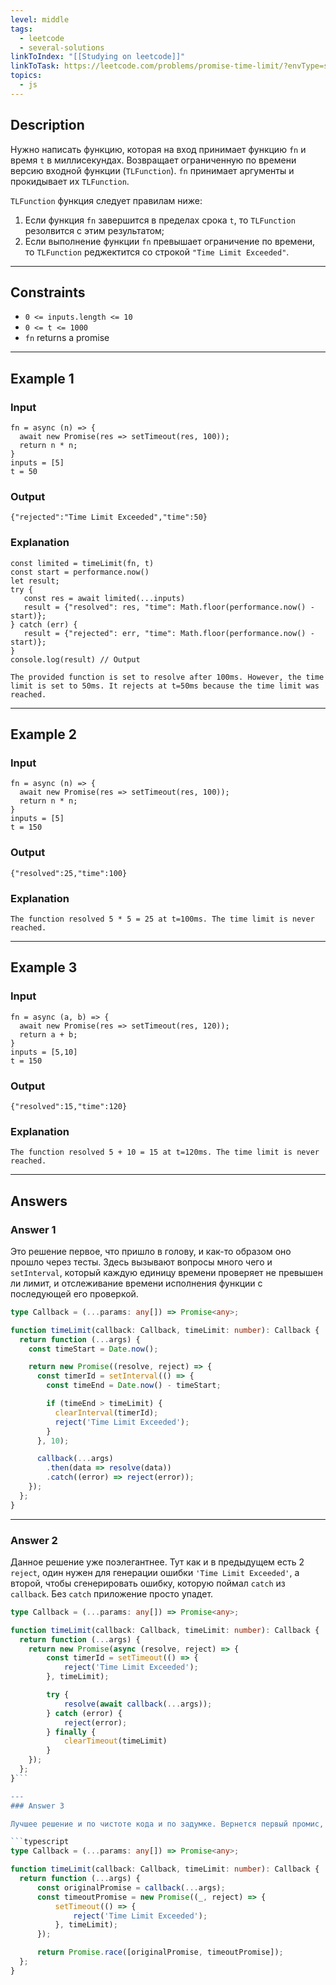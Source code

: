 ```yaml
---
level: middle
tags:
  - leetcode
  - several-solutions
linkToIndex: "[[Studying on leetcode]]"
linkToTask: https://leetcode.com/problems/promise-time-limit/?envType=study-plan-v2&envId=30-days-of-javascript
topics:
  - js
---
```

## Description

Нужно написать функцию, которая на вход принимает функцию `fn` и время `t` в миллисекундах. Возвращает ограниченную по времени версию входной функции (`TLFunction`). `fn` принимает аргументы и прокидывает их `TLFunction`.

`TLFunction` функция следует правилам ниже:
1. Если функция `fn` завершится в пределах срока `t`, то `TLFunction` резолвится с этим результатом;
2. Если выполнение функции `fn` превышает ограничение по времени, то `TLFunction` реджектится со строкой `"Time Limit Exceeded"`.

---
## Constraints

- `0 <= inputs.length <= 10`
- `0 <= t <= 1000`
- `fn` returns a promise

---
## Example 1

### Input

```
fn = async (n) => { 
  await new Promise(res => setTimeout(res, 100)); 
  return n * n; 
}
inputs = [5]
t = 50
```
### Output

```
{"rejected":"Time Limit Exceeded","time":50}
```
### Explanation

```
const limited = timeLimit(fn, t)
const start = performance.now()
let result;
try {
   const res = await limited(...inputs)
   result = {"resolved": res, "time": Math.floor(performance.now() - start)};
} catch (err) {
   result = {"rejected": err, "time": Math.floor(performance.now() - start)};
}
console.log(result) // Output

The provided function is set to resolve after 100ms. However, the time limit is set to 50ms. It rejects at t=50ms because the time limit was reached.
```

---
## Example 2

### Input

```
fn = async (n) => { 
  await new Promise(res => setTimeout(res, 100)); 
  return n * n; 
}
inputs = [5]
t = 150
```
### Output

```
{"resolved":25,"time":100}
```
### Explanation

```
The function resolved 5 * 5 = 25 at t=100ms. The time limit is never reached.
```

---
## Example 3

### Input

```
fn = async (a, b) => { 
  await new Promise(res => setTimeout(res, 120)); 
  return a + b; 
}
inputs = [5,10]
t = 150
```
### Output

```
{"resolved":15,"time":120}
```
### Explanation

```
​​​​The function resolved 5 + 10 = 15 at t=120ms. The time limit is never reached.
```

---
## Answers

### Answer 1

Это решение первое, что пришло в голову, и как-то образом оно прошло через тесты. Здесь вызывают вопросы много чего и `setInterval`, который каждую единицу времени проверяет не превышен ли лимит, и отслеживание времени исполнения функции с последующей его проверкой. 

```typescript
type Callback = (...params: any[]) => Promise<any>;

function timeLimit(callback: Callback, timeLimit: number): Callback {
  return function (...args) {
    const timeStart = Date.now();

    return new Promise((resolve, reject) => {
      const timerId = setInterval(() => {
        const timeEnd = Date.now() - timeStart;

        if (timeEnd > timeLimit) {
          clearInterval(timerId);
          reject('Time Limit Exceeded');
        }
      }, 10);

      callback(...args)
        .then(data => resolve(data))
        .catch((error) => reject(error));
    });
  };
}
```

---
### Answer 2

Данное решение уже поэлегантнее. Тут как и в предыдущем есть 2 `reject`, один нужен для генерации ошибки `'Time Limit Exceeded'`, а второй, чтобы сгенерировать ошибку, которую поймал `catch` из `callback`. Без `catch` приложение просто упадет.

```typescript
type Callback = (...params: any[]) => Promise<any>;

function timeLimit(callback: Callback, timeLimit: number): Callback {
  return function (...args) {
    return new Promise(async (resolve, reject) => {
        const timerId = setTimeout(() => {
            reject('Time Limit Exceeded');
        }, timeLimit);

        try {
            resolve(await callback(...args));
        } catch (error) {
            reject(error);
        } finally {
            clearTimeout(timeLimit)
        }
    });
  };
}```

---
### Answer 3

Лучшее решение и по чистоте кода и по задумке. Вернется первый промис, который выполнится, либо оригинальной с результатом или ошибкой, либо промис с сообщением `'Time Limit Exceeded'`.

```typescript
type Callback = (...params: any[]) => Promise<any>;

function timeLimit(callback: Callback, timeLimit: number): Callback {
  return function (...args) {
      const originalPromise = callback(...args);
      const timeoutPromise = new Promise((_, reject) => {
          setTimeout(() => {
              reject('Time Limit Exceeded');
          }, timeLimit);
      });

      return Promise.race([originalPromise, timeoutPromise]);
  };
}
```